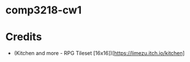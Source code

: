 # comp3218-cw1

# Credits
- (Kitchen and more - RPG Tileset [16x16])[https://limezu.itch.io/kitchen]